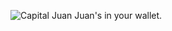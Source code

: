 ![Capital Juan](https://github.com/ericmdai/CapitalJuan/blob/master/assets/branding/logo2.png "Capital Juan Logo")
Juan's in your wallet.
